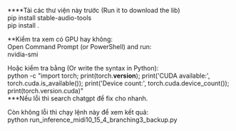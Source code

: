 ****Tải các thư viện này trước (Run it to download the lib)  
pip install stable-audio-tools  
pip install .

**Kiểm tra xem có GPU hay không:  
Open Command Prompt (or PowerShell) and run:  
nvidia-smi

Hoặc kiểm tra bằng (Or write the syntax in Python):  
python -c "import torch; print(torch.__version__); print('CUDA available:', torch.cuda.is_available()); print('Device count:', torch.cuda.device_count()); print(torch.version.cuda)"  
***Nếu lỗi thì search chatgpt để fix cho nhanh.



Còn không lỗi thì chạy lệnh này để xem kết quả:  
python run_inference_midi10_15_4_branching3_backup.py

